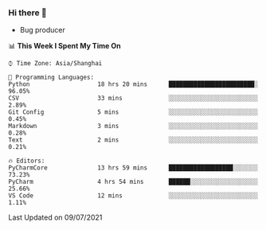### Hi there 👋
* Bug producer
<!--START_SECTION:waka-->
📊 **This Week I Spent My Time On** 

```text
⌚︎ Time Zone: Asia/Shanghai

💬 Programming Languages: 
Python                   18 hrs 20 mins      ████████████████████████░   96.05% 
CSV                      33 mins             ░░░░░░░░░░░░░░░░░░░░░░░░░   2.89% 
Git Config               5 mins              ░░░░░░░░░░░░░░░░░░░░░░░░░   0.45% 
Markdown                 3 mins              ░░░░░░░░░░░░░░░░░░░░░░░░░   0.28% 
Text                     2 mins              ░░░░░░░░░░░░░░░░░░░░░░░░░   0.21%

🔥 Editors: 
PyCharmCore              13 hrs 59 mins      ██████████████████░░░░░░░   73.23% 
PyCharm                  4 hrs 54 mins       ██████░░░░░░░░░░░░░░░░░░░   25.66% 
VS Code                  12 mins             ░░░░░░░░░░░░░░░░░░░░░░░░░   1.11%

```


 Last Updated on 09/07/2021
<!--END_SECTION:waka-->
